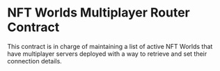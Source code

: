 # NFT Worlds Multiplayer Router Contract

This contract is in charge of maintaining a list of active NFT Worlds that have multiplayer servers deployed with a way to retrieve and set their connection details.
